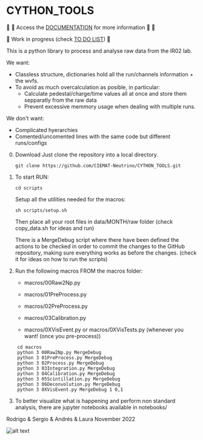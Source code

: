 # CYTHON_TOOLS

:book: :page_with_curl: Access the [DOCUMENTATION](https://github.com/CIEMAT-Neutrino/CYTHON_TOOLS/wiki) for more information :page_with_curl: :book:

:construction: 
Work in progress (check [TO DO LIST](https://github.com/CIEMAT-Neutrino/CYTHON_TOOLS/blob/main/To_Do.md))
:construction:

This is a python library to process and analyse raw data from the IR02 lab.

We want:
* Classless structure, dictionaries hold all the run/channels information + the wvfs.   
* To avoid as much overcalculation as posible, in particular:
    - Calculate pedestal/charge/time values all at once and store them sepparatly from the raw data
    - Prevent excessive memmory usage when dealing with multiple runs. 

We don't want:
* Complicated hyerarchies
* Comented/uncomented lines with the same code but different runs/configs

0. Download
    Just clone the repository into a local directory.
    ```
    git clone https://github.com/CIEMAT-Neutrino/CYTHON_TOOLS.git 
    ```

1. To start RUN:
    ```
    cd scripts
    ```

    Setup all the utilities needed for the macros:
    ```
    sh scripts/setup.sh 
    ```
    
    Then place all your root files in data/MONTH/raw folder (check copy_data.sh for ideas and run)
    
    There is a MergeDebug script where there have been defined the actions to be checked in order to commit the changes to the GitHub repository, making sure everything works as before the changes. (check it for ideas on how to run the scripts)


2. Run the following macros FROM the macros folder:

    - macros/00Raw2Np.py

    - macros/01PreProcess.py
    
    - macros/02PreProcess.py

    - macros/03Calibration.py

    - macros/0XVisEvent.py or macros/0XVisTests.py (whenever you want! (once you pre-process))
  
```
    cd macros
    python 3 00Raw2Np.py MergeDebug
    python 3 01PreProcess.py MergeDebug 
    python 3 02Process.py MergeDebug
    python 3 03Integration.py MergeDebug
    python 3 04Calibration.py MergeDebug
    python 3 05Scintillation.py MergeDebug
    python 3 06Deconvolution.py MergeDebug
    python 3 0XVisEvent.py MergeDebug 1 0,1
```

    
3. To better visualize what is happening and perform non standard analysis, there are jupyter notebooks available in notebooks/


Rodrigo & Sergio & Andrés & Laura
November 2022

![alt text](https://i.imgflip.com/72cpdl.jpg)


